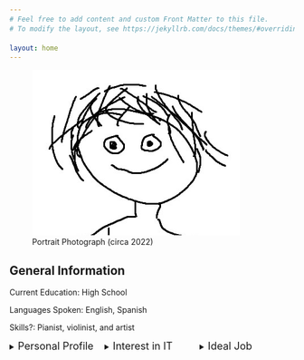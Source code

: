 ```yaml
---
# Feel free to add content and custom Front Matter to this file.
# To modify the layout, see https://jekyllrb.com/docs/themes/#overriding-theme-defaults

layout: home
---
```


<figure>
  <img src="/assets/images/me.jpg"
      alt="Portrait Photograph (circa 2022)">
  <figcaption>Portrait Photograph (circa 2022)
  </figcaption>
</figure>

## General Information

Current Education: High School

Languages Spoken: English, Spanish

Skills?: Pianist, violinist, and artist

<html>

  <style>
    #leftbox{
      float:left;
      width:33.33%;
    }
    #middlebox{
      float:left;
      width:33.33%;
    }
    #rightbox{
      float:right;
      width:33.33%;
    }
  </style>

<div id = "boxes">

  <div id = "leftbox">
    <details>
      <summary><font size="+1">Personal Profile</font></summary>
      <h3>Tests</h3>
      <p><a href="https://www.16personalities.com">Myers-Briggs:</a> ENTJ-A</p>
      <p>Learning Styles: <figure>
        <img src="/assets/images/LearningStylesQuiz.png">
      </figure>
      </p>
      <p>Human Benchmark Test: </p>
    </details>
  </div>

  <div id = "middlebox">
    <details>
      <summary><font size="+1">Interest in IT</font></summary>
      <p></p>
    </details>
  </div>

  <div id = "rightbox">
    <details>
      <summary><font size="+1">Ideal Job</font></summary>
      <a href="https://www.seek.com.au/job/58255535?type=standout#sol=d99d5b8264f37b0373dd35e3904ccdbc8c6609f0">
      Software Engineer Genomics Ontology SEEK Link
      </a>
      <a href="/assets/pdfs/Software Engineer Genomics Ontology Job in Melbourne VIC - SEEK.pdf">
      PDF Link
      </a>
    </details>
  </div>
</div>
</html>